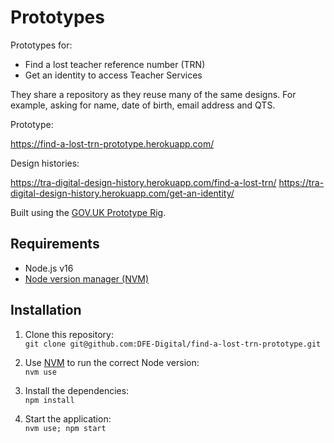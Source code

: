 # Prototypes

Prototypes for:

- Find a lost teacher reference number (TRN)
- Get an identity to access Teacher Services

They share a repository as they reuse many of the same designs. For example, asking for name, date of birth, email address and QTS.

Prototype:

https://find-a-lost-trn-prototype.herokuapp.com/

Design histories:

https://tra-digital-design-history.herokuapp.com/find-a-lost-trn/
https://tra-digital-design-history.herokuapp.com/get-an-identity/

Built using the [GOV.UK Prototype Rig](https://govuk-prototype-rig.herokuapp.com).

## Requirements

* Node.js v16
* [Node version manager (NVM)](https://github.com/nvm-sh/nvm)

## Installation

1. Clone this repository:\
`git clone git@github.com:DFE-Digital/find-a-lost-trn-prototype.git`

2. Use [NVM](https://github.com/nvm-sh/nvm) to run the correct Node version:\
`nvm use`

3. Install the dependencies:\
`npm install`

4. Start the application:\
`nvm use; npm start`

